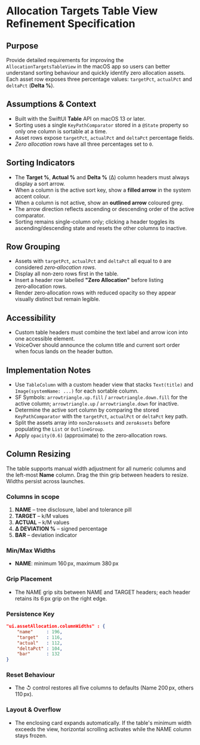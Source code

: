 # Allocation Targets Table View Refinement Specification

## Purpose
Provide detailed requirements for improving the `AllocationTargetsTableView` in the macOS app so users can better understand sorting behaviour and quickly identify zero allocation assets. Each asset row exposes three percentage values: `targetPct`, `actualPct` and `deltaPct` (**Delta %**).

## Assumptions & Context
- Built with the SwiftUI **Table** API on macOS 13 or later.
- Sorting uses a single `KeyPathComparator` stored in a `@State` property so only one column is sortable at a time.
- Asset rows expose `targetPct`, `actualPct` and `deltaPct` percentage fields.
- *Zero allocation* rows have all three percentages set to `0`.

## Sorting Indicators
- The **Target %**, **Actual %** and **Delta %** (Δ) column headers must always display a sort arrow.
- When a column is the active sort key, show a **filled arrow** in the system accent colour.
- When a column is not active, show an **outlined arrow** coloured grey.
- The arrow direction reflects ascending or descending order of the active comparator.
- Sorting remains single-column only; clicking a header toggles its ascending/descending state and resets the other columns to inactive.

## Row Grouping
- Assets with `targetPct`, `actualPct` and `deltaPct` all equal to `0` are considered *zero‑allocation rows*.
- Display all non‑zero rows first in the table.
- Insert a header row labelled **"Zero Allocation"** before listing zero‑allocation rows.
- Render zero‑allocation rows with reduced opacity so they appear visually distinct but remain legible.

## Accessibility
- Custom table headers must combine the text label and arrow icon into one accessible element.
- VoiceOver should announce the column title and current sort order when focus lands on the header button.

## Implementation Notes
- Use `TableColumn` with a custom header view that stacks `Text(title)` and `Image(systemName: ...)` for each sortable column.
- SF Symbols: `arrowtriangle.up.fill` / `arrowtriangle.down.fill` for the active column; `arrowtriangle.up` / `arrowtriangle.down` for inactive.
- Determine the active sort column by comparing the stored `KeyPathComparator` with the `targetPct`, `actualPct` or `deltaPct` key path.
- Split the assets array into `nonZeroAssets` and `zeroAssets` before populating the `List` or `OutlineGroup`.
- Apply `opacity(0.6)` (approximate) to the zero‑allocation rows.


## Column Resizing

The table supports manual width adjustment for all numeric columns and the left-most **Name** column.
Drag the thin grip between headers to resize. Widths persist across launches.

### Columns in scope
1. **NAME** – tree disclosure, label and tolerance pill
2. **TARGET** – k/M values
3. **ACTUAL** – k/M values
4. **Δ DEVIATION %** – signed percentage
5. **BAR** – deviation indicator

### Min/Max Widths
- **NAME**: minimum 160 px, maximum 380 px

### Grip Placement
- The NAME grip sits between NAME and TARGET headers; each header retains its 6 px grip on the right edge.

### Persistence Key
```json
"ui.assetAllocation.columnWidths" : {
    "name"     : 196,
    "target"   : 116,
    "actual"   : 112,
    "deltaPct" : 104,
    "bar"      : 132
}
```

### Reset Behaviour
- The ↺ control restores all five columns to defaults (Name 200 px, others 110 px).

### Layout & Overflow
- The enclosing card expands automatically. If the table's minimum width exceeds the view, horizontal scrolling activates while the NAME column stays frozen.

